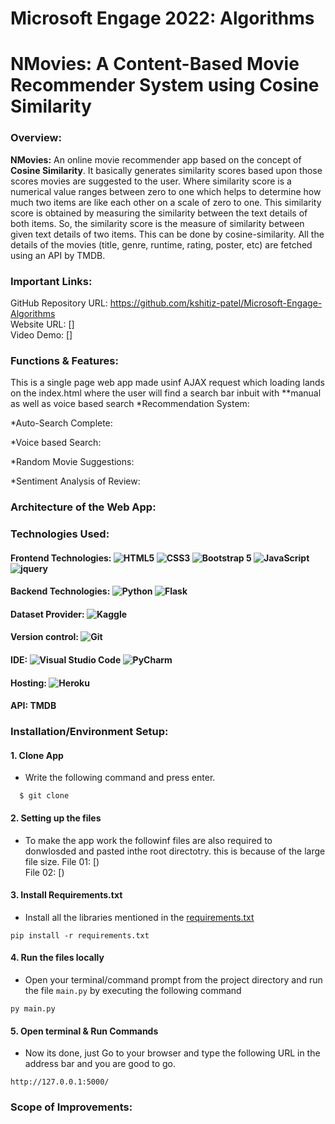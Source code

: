 # Microsoft Engage 2022: Algorithms <br/>
# NMovies: A Content-Based Movie Recommender System using Cosine Similarity
### Overview:
**NMovies:** An online movie recommender app based on the concept of **Cosine Similarity**. It basically generates similarity scores based upon those scores movies are suggested to the user. 
Where similarity score is a numerical value ranges between zero to one which helps to determine how much two items are like each other on a scale of zero to one. This similarity score is obtained by measuring the similarity between the text details of both items. So, the similarity score is the measure of similarity between given text details of two items. This can be done by cosine-similarity.
All the details of the movies (title, genre, runtime, rating, poster, etc) are fetched using an API by TMDB.

### Important Links:
GitHub Repository URL: https://github.com/kshitiz-patel/Microsoft-Engage-Algorithms <br/>
Website URL: []<br/>
Video Demo: []<br/>

### Functions & Features:
This is a single page web app made usinf AJAX request which loading lands on the index.html where the user will find a search bar inbuit with **manual as well as voice based search
*Recommendation System:

*Auto-Search Complete:

*Voice based Search: 

*Random Movie Suggestions:

*Sentiment Analysis of Review:

### Architecture of the Web App:

### Technologies Used:
#### Frontend Technologies: <img alt="HTML5" src="https://img.shields.io/badge/html5-%23E34F26.svg?style=for-the-badge&logo=html5&logoColor=white"/> <img alt="CSS3" src="https://img.shields.io/badge/css3-%231572B6.svg?style=for-the-badge&logo=css3&logoColor=white"/> <img alt="Bootstrap 5" src="https://img.shields.io/badge/bootstrap-%23563D7C.svg?style=for-the-badge&logo=bootstrap&logoColor=white"/> <img alt="JavaScript" src="https://img.shields.io/badge/javascript-%23323330.svg?style=for-the-badge&logo=javascript&logoColor=%23F7DF1E"/> <img alt="jquery" src="https://img.shields.io/badge/jquery-%230769AD.svg?style=for-the-badge&logo=jquery&logoColor=white"/>

#### Backend Technologies: <img alt="Python" src="https://img.shields.io/badge/python-3670A0?style=for-the-badge&logo=python&logoColor=ffdd54"/> <img alt="Flask" src="https://img.shields.io/badge/flask-%23000.svg?style=for-the-badge&logo=flask&logoColor=white"/> 

#### Dataset Provider: <img alt="Kaggle" src="https://img.shields.io/badge/Kaggle-035a7d?style=for-the-badge&logo=kaggle&logoColor=white"/> 
#### Version control: <img alt="Git" src="https://img.shields.io/badge/git-%23F05033.svg?style=for-the-badge&logo=git&logoColor=white"/>

#### IDE: <img alt="Visual Studio Code" src="https://img.shields.io/badge/Visual%20Studio%20Code-0078d7.svg?style=for-the-badge&logo=visual-studio-code&logoColor=white"/> <img alt="PyCharm" src="https://img.shields.io/badge/pycharm-143?style=for-the-badge&logo=pycharm&logoColor=black&color=black&labelColor=green"/> 

#### Hosting: <img alt="Heroku" src="https://img.shields.io/badge/heroku-%23430098.svg?style=for-the-badge&logo=heroku&logoColor=white"/>
#### API: TMDB

### Installation/Environment Setup:
#### 1. Clone App
  
  * Write the following command and press enter.
  
  ```
    $ git clone 
  ```
  
#### 2. Setting up the files
* To make the app work the followinf files are also required to donwlosded and pasted inthe root directotry. this is because of the large file size.
File 01: [)<br/>
File 02: [)<br/>

#### 3. Install Requirements.txt
* Install all the libraries mentioned in the [requirements.txt](https://github.com/kishan0725/Movie-Recommendation-System-with-Sentiment-Analysis/blob/master/requirements.txt)

```
pip install -r requirements.txt
```

#### 4. Run the files locally
* Open your terminal/command prompt from the project directory and run the file `main.py` by executing the following command

```
py main.py
```

#### 5. Open terminal & Run Commands
* Now its done, just Go to your browser and type the following URL in the address bar and you are good to go.

```
http://127.0.0.1:5000/
```

### Scope of Improvements:
